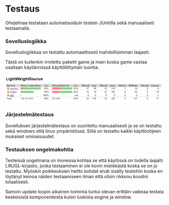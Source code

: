 # Testaus

Ohejelmaa testataan automatisoiduin testein JUnitilla sekä manuaaliseti testaamalla. 

### Sovelluslogiikka

Sovelluslogiikkaa on testattu automaattisesti mahdollisimman laajasti. 

Tästä on kuitenkin irrotettu paketit game ja main koska game vastaa osaltaan käytännössä käyttöliittymän luontia. 

<img src="https://github.com/brontto/ot-LightWeightSaurus/blob/master/dokumentaatio/Kuvat/testikattavuus.png" width="800">

### Järjestelmätestaus

Sovelluksen järjestelmätestaus on suoritettu manuaalisesti ja se on testattu sekä windows että linux ympäristössä. 
Siitä on testattu kaikki käyttöohjeen mukaiset ominaisuudet.


### Testauksen ongelmakohtia

Testeissä ongelmana on monessa kohtaa se että käytössä on todella laajalti LWJGL-kirjasto, jonka testaaminen ei 
ole kovin mielekästä koska se on jo testattu. Myöskin poikkeuksien heitto kohdat eivät sisälly testeihin koska en
löytänyt keinoa näiden testaamiseen ilman että olisin rikkonu koodini totaalisesti. 

Samoin update loopin aikainen toiminta tuntui olevan erittäin vaikeaa testata keskeisistä komponenteista kuten luokista engine ja window.

  
